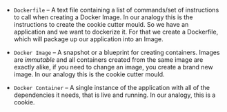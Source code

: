 - `Dockerfile` – A text file containing a list of commands/set of instructions to call when creating a Docker Image. In our analogy this is the instructions to create the cookie cutter mould. So we have an application and we want to dockerize it. For that we create a Dockerfile, which will package up our application into an Image.

- `Docker Image` – A snapshot or a blueprint for creating containers. Images are _immutable_ and all containers created from the same image are exactly alike, if you need to change an image, you create a brand new image. In our analogy this is the cookie cutter mould.

- `Docker Container` – A single instance of the application with all of the dependencies it needs, that is live and running. In our analogy, this is a cookie.